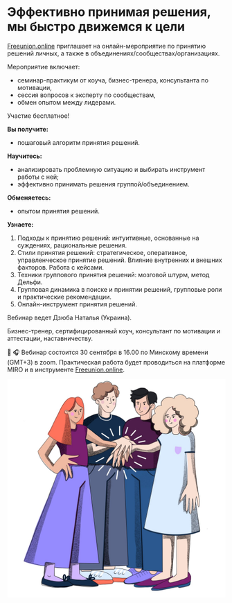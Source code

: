 # Эффективно принимая решения, мы быстро движемся к цели
[Freeunion.online](https://freeunion.online) приглашает на онлайн-мероприятие по принятию решений личных, а также в объединениях/сообществах/организациях.

Мероприятие включает:
- семинар-практикум от коуча, бизнес-тренера, консультанта по мотивации,
- сессия вопросов к эксперту по сообществам,
- обмен опытом между лидерами.

Участие бесплатное!

**Вы получите:**
- пошаговый алгоритм принятия решений.

**Научитесь:**
- анализировать проблемную ситуацию и выбирать инструмент работы с ней;
- эффективно принимать решения группой/объединением.

**Обменяетесь:**
- опытом принятия решений.

**Узнаете:**
1. Подходы к принятию решений: интуитивные, основанные на суждениях, рациональные решения.
2. Стили принятия решений: стратегическое, оперативное, управленческое принятие решений. Влияние внутренних и внешних факторов. Работа с кейсами.
3. Техники группового принятия решений: мозговой штурм, метод Дельфи.
4. Групповая динамика в поиске и принятии решений, групповые роли и практические рекомендации.
5. Онлайн-инструмент принятия решений.

Вебинар ведет Дзюба Наталья (Украина).

Бизнес-тренер, сертифицированный коуч, консультант по мотивации и аттестации, наставничеству.

🎤 🎧 Вебинар состоится 30 сентября в 16.00 по Минскому времени  (GMT+3) в zoom. Практическая работа будет проводиться на платформе MIRO и в инструменте [Freeunion.online](https://freeunion.online).

![Команда](https://github.com/tiper12624/storage/raw/main/2022-09-26_18-48-07.jpg)
